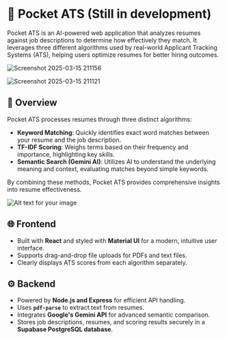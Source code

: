 # 🚀 Pocket ATS (Still in development)

Pocket ATS is an AI-powered web application that analyzes resumes against job descriptions to determine how effectively they match. It leverages three different algorithms used by real-world Applicant Tracking Systems (ATS), helping users optimize resumes for better hiring outcomes.

![Screenshot 2025-03-15 211156](https://github.com/user-attachments/assets/59f63005-9fb4-4f65-8501-04ded6a77783)

![Screenshot 2025-03-15 211121](https://github.com/user-attachments/assets/41af201f-c90e-46b5-afe5-53183e17384b)


## 📌 Overview

Pocket ATS processes resumes through three distinct algorithms:

- **Keyword Matching**: Quickly identifies exact word matches between your resume and the job description.  
- **TF-IDF Scoring**: Weighs terms based on their frequency and importance, highlighting key skills.  
- **Semantic Search (Gemini AI)**: Utilizes AI to understand the underlying meaning and context, evaluating matches beyond simple keywords.

By combining these methods, Pocket ATS provides comprehensive insights into resume effectiveness.

![Alt text for your image](relative/path/to/your/image.png "Optional Title")


## 🌐 Frontend

- Built with **React** and styled with **Material UI** for a modern, intuitive user interface.
- Supports drag-and-drop file uploads for PDFs and text files.
- Clearly displays ATS scores from each algorithm separately.

## ⚙️ Backend

- Powered by **Node.js and Express** for efficient API handling.
- Uses **`pdf-parse`** to extract text from resumes.
- Integrates **Google's Gemini API** for advanced semantic comparison.
- Stores job descriptions, resumes, and scoring results securely in a **Supabase PostgreSQL database**.
